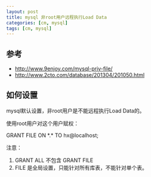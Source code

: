 ```yaml
---
layout: post
title: mysql 非root用户远程执行Load Data
categories: [cm, mysql]
tags: [cm, mysql]
---
```



## 参考

* <http://www.9enjoy.com/mysql-priv-file/>
* <http://www.2cto.com/database/201304/201050.html>

## 如何设置

mysql默认设置，非root用户是不能远程执行Load Data的。

使用root用户对这个用户赋权：

GRANT FILE ON \*.\* TO hx@localhost;

注意：

1. GRANT ALL 不包含 GRANT FILE
2. FILE 是全局设置，只能针对所有库表，不能针对单个表。